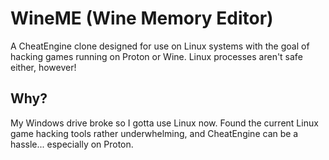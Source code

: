 # WineME (Wine Memory Editor)
A CheatEngine clone designed for use on Linux systems with the goal of hacking games running on Proton or Wine. Linux processes aren't safe either, however!

## Why?
My Windows drive broke so I gotta use Linux now. Found the current Linux game hacking tools rather underwhelming, and CheatEngine can be a hassle... especially on Proton.